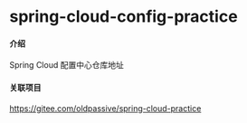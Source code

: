 # spring-cloud-config-practice

#### 介绍
Spring Cloud 配置中心仓库地址

#### 关联项目
https://gitee.com/oldpassive/spring-cloud-practice
